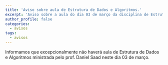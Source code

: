 ```yaml
---
title: 'Aviso sobre aula de Estrutura de Dados e Algoritmos.'
excerpt: 'Aviso sobre a aula do dia 03 de março da disciplina de Estrutura de Dados e Algoritmos ministrada pelo prof. Daniel Saad.'
author_profile: false
categories:
  - avisos
tags:
  - avisos
---
```


Informamos que excepcionalmente não haverá aula de Estrutura de Dados e Algoritmos ministrada pelo prof. Daniel Saad neste dia 03 de março. 